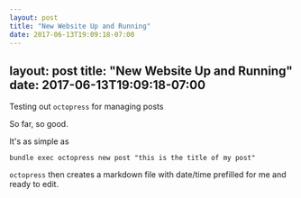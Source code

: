 ```yaml
---
layout: post
title: "New Website Up and Running"
date: 2017-06-13T19:09:18-07:00
---
```


layout: post
title: "New Website Up and Running"
date: 2017-06-13T19:09:18-07:00
---

Testing out `octopress` for managing posts

So far, so good.

It's as simple as
```shell
bundle exec octopress new post "this is the title of my post"
```

`octopress` then creates a markdown file with date/time prefilled for me and ready to edit.  


